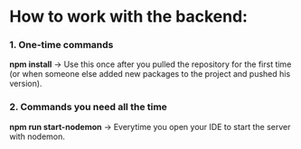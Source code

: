 # How to work with the backend:

### 1. One-time commands
**npm install** → Use this once after you pulled the repository for the first time (or when someone else added new packages to the project and pushed his version).

### 2. Commands you need all the time
**npm run start-nodemon** → Everytime you open your IDE to start the server with nodemon.
